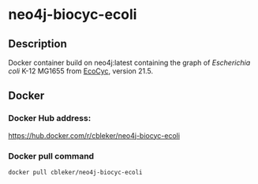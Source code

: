 # neo4j-biocyc-ecoli

## Description
Docker container build on neo4j:latest containing the graph of _Escherichia coli_ K-12 MG1655 from [EcoCyc](https://ecocyc.org/), version 21.5. 

## Docker
### Docker Hub address: 

https://hub.docker.com/r/cbleker/neo4j-biocyc-ecoli

### Docker pull command 
`docker pull cbleker/neo4j-biocyc-ecoli`
